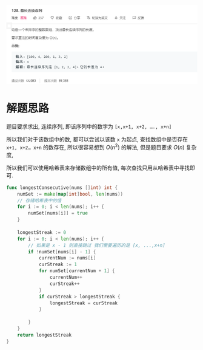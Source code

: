 <img src=".images/Snipaste_2020-06-06_10-16-01.png" alt="Snipaste_2020-06-06_10-16-01" style="zoom:150%;" />



# 解题思路

题目要求求出, 连续序列, 即该序列中的数字为 `[x,x+1, x+2, …., x+n]`

所以我们对于该数组中的数, 都可以尝试以该数 `x` 为起点, 查找数组中是否存在 `x+1, x+2… x+n` 的数存在, 所以很容易想到 $O(n^2)$ 的解法, 但是题目要求 $O(n)$ 复杂度,

所以我们可以使用哈希表来存储数组中的所有值, 每次查找只用从哈希表中寻找即可. 

```go
func longestConsecutive(nums []int) int {
	numSet := make(map[int]bool, len(nums))
	// 存储哈希表中的值
	for i := 0; i < len(nums); i++ {
		numSet[nums[i]] = true
	}

	longestStreak := 0
	for i := 0; i < len(nums); i++ {
        // 如果是 x - 1 则直接跳过 我们需要遍历的是 [x, ...,x+n] 
		if !numSet[nums[i] - 1] {
			currentNum := nums[i]
			curStreak := 1
			for numSet[currentNum + 1] {
				currentNum++
				curStreak++
			}
			if curStreak > longestStreak {
				longestStreak = curStreak
			}
			
		}
	}
	return longestStreak
}
```



